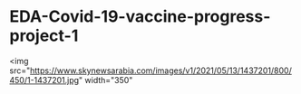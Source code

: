 # EDA-Covid-19-vaccine-progress-project-1
<img src="https://www.skynewsarabia.com/images/v1/2021/05/13/1437201/800/450/1-1437201.jpg" width="350"

